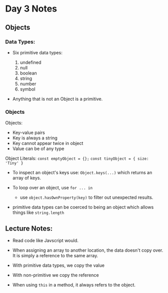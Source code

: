 # Day 3 Notes

## Objects

### Data Types:

* Six primitive data types:
  1. undefined
  2. null
  3. boolean
  4. string
  5. number
  6. symbol

* Anything that is not an Object is a primitive.

### Objects
Objects:
* Key-value pairs
* Key is always a string
* Key cannot appear twice in object
* Value can be of any type

Object Literals:
`const emptyObject = {};`
`const tinyObject = { size: 'Tiny' }`

* To inspect an object's keys use:
`Object.keys(...)`
which returns an array of keys.

* To loop over an object, use `for ... in`
  * use `object.hasOwnProperty(key)` to filter out unexpected results.

* primitive data types can be coerced to being an object which allows things like `string.length`


## Lecture Notes:

* Read code like Javscript would.

* When assigning an array to another location, the data doesn't copy over. It is simply a reference to the same array.

* With primitive data types, we copy the value

* With non-primitive we copy the reference

* When using `this` in a method, it always refers to the object.

